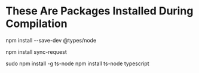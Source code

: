 # These Are Packages Installed During Compilation

npm install --save-dev @types/node

npm install sync-request

sudo npm install -g ts-node
npm install ts-node typescript
